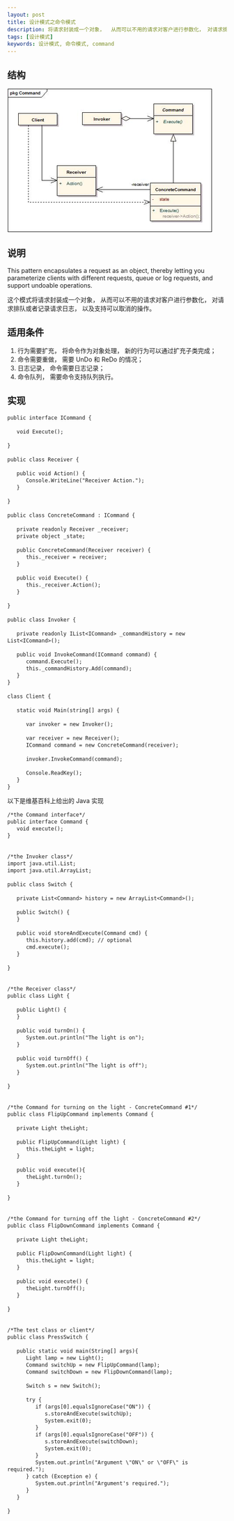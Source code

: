 ```yaml
---
layout: post
title: 设计模式之命令模式
description: 将请求封装成一个对象，  从而可以不用的请求对客户进行参数化， 对请求排队或者记录请求日志， 以及支持可以取消的操作。
tags: [设计模式]
keywords: 设计模式, 命令模式, command
---
```


## 结构

![命令模式](/assets/post-images/command.jpg)

## 说明

This pattern encapsulates a request as an object, thereby letting you parameterize clients with different requests, queue or log requests, and support undoable operations.

这个模式将请求封装成一个对象，  从而可以不用的请求对客户进行参数化， 对请求排队或者记录请求日志， 以及支持可以取消的操作。

## 适用条件

1. 行为需要扩充， 将命令作为对象处理， 新的行为可以通过扩充子类完成；  
2. 命令需要重做， 需要 UnDo 和 ReDo 的情况；  
3. 日志记录， 命令需要日志记录；  
4. 命令队列， 需要命令支持队列执行。

## 实现

    public interface ICommand {
    
       void Execute();
    
    }
    
    public class Receiver {
          
       public void Action() {
          Console.WriteLine("Receiver Action.");
       }
    
    }
    
    public class ConcreteCommand : ICommand {
    
       private readonly Receiver _receiver;
       private object _state;
    
       public ConcreteCommand(Receiver receiver) {
          this._receiver = receiver;
       }
    
       public void Execute() {
          this._receiver.Action();
       }
    
    }
    
    public class Invoker {
          
       private readonly IList<ICommand> _commandHistory = new List<ICommand>();
    
       public void InvokeCommand(ICommand command) {
          command.Execute();
          this._commandHistory.Add(command);
       }
    }
    
    class Client {
          
       static void Main(string[] args) {
    
          var invoker = new Invoker();
    
          var receiver = new Receiver();
          ICommand command = new ConcreteCommand(receiver);
             
          invoker.InvokeCommand(command);
    
          Console.ReadKey();
       }
    }

以下是维基百科上给出的 Java 实现

    /*the Command interface*/
    public interface Command {
       void execute();
    }
     
     
    /*the Invoker class*/
    import java.util.List;
    import java.util.ArrayList;
     
    public class Switch {
     
       private List<Command> history = new ArrayList<Command>();
     
       public Switch() {
       }
     
       public void storeAndExecute(Command cmd) {
          this.history.add(cmd); // optional 
          cmd.execute();        
       }
     
    }
     
     
    /*the Receiver class*/
    public class Light {
     
       public Light() {
       }
     
       public void turnOn() {
          System.out.println("The light is on");
       }
     
       public void turnOff() {
          System.out.println("The light is off");
       }
     
    }
     
     
    /*the Command for turning on the light - ConcreteCommand #1*/
    public class FlipUpCommand implements Command {
     
       private Light theLight;
     
       public FlipUpCommand(Light light) {
          this.theLight = light;
       }
     
       public void execute(){
          theLight.turnOn();
       }
     
    }
     
     
    /*the Command for turning off the light - ConcreteCommand #2*/
    public class FlipDownCommand implements Command {
     
       private Light theLight;
     
       public FlipDownCommand(Light light) {
          this.theLight = light;
       }
     
       public void execute() {
          theLight.turnOff();
       }
     
    }
     
     
    /*The test class or client*/
    public class PressSwitch {
     
       public static void main(String[] args){
          Light lamp = new Light();
          Command switchUp = new FlipUpCommand(lamp);
          Command switchDown = new FlipDownCommand(lamp);
     
          Switch s = new Switch();
     
          try {
             if (args[0].equalsIgnoreCase("ON")) {
                s.storeAndExecute(switchUp);
                System.exit(0);
             }
             if (args[0].equalsIgnoreCase("OFF")) {
                s.storeAndExecute(switchDown);
                System.exit(0);
             }
             System.out.println("Argument \"ON\" or \"OFF\" is required.");
          } catch (Exception e) {
             System.out.println("Argument's required.");
          }
       }
    
    }